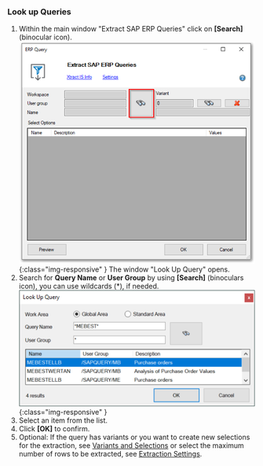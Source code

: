 ### Look up Queries

1. Within the main window "Extract SAP ERP Queries" click on **[Search]** (binocular icon).
![Query-Defining](/img/content/Query-DefiningExtraction.png){:class="img-responsive" }
The window "Look Up Query" opens.
2. Search for **Query Name** or **User Group** by using **[Search]** (binoculars icon), you can use wildcards (*), if needed.
![Query-Search](/img/content/Query-Search.png){:class="img-responsive" }
3. Select an item from the list. 
4. Click **[OK]** to confirm.
5. Optional: If the query has variants or you want to create new selections for the extraction, see [Variants and Selections](./variant-selections) or select the maximum number of rows to be extracted, see [Extraction Settings](./settings).
